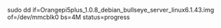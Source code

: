 sudo dd if=Orangepi5plus_1.0.8_debian_bullseye_server_linux6.1.43.img of=/dev/mmcblk0 bs=4M status=progress